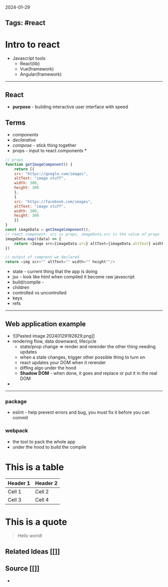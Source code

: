 2024-01-29 
## Tags: #react
# Intro to react 
- Javascript tools
	- React(lib)
	- Vue(framework)
	- Angular(framework)
***
## React
* **purpose** - building interactive user interface with speed
## Terms
* *components*
* *declarative*
* *compose* - stick thing together
* props - input to react components
	* 
```javascript
// props
function getImageComponent() {
	return [{
	src: "https://google.com/images",
	altText: "image stuff",
	width: 300,
	height: 300
	},
	{
	src: "https://facebook.com/images",
	altText: "image stuff",
	width: 300,
	height: 300
	}]
}
const imageData = getImageComponent();
// react component: src is props, imageData.src is the value of props
imageData.map((data) => {
	return <Image src={imageData.src} altText={imageData.altText} width={imageData.width} height={imageData.height />
})

// output of compnent we declared
return <img scr="" altText="" width="" height""/>

```
* state - current thing that the app is doing
* jsx - look like html when compiled it become raw javascript
* build/compile - 
* children
* controlled vs uncontrolled
* keys
* refs
***
## Web application example
* ![[Pasted image 20240129192829.png]]
* rendering flow, data downward, lifecycle
	* state/prop change => render and rerender the other thing needing updates
	* when a state changes, trigger other possible thing to turn on
	* react updates your DOM when it rerender
	* diffing algo under the hood
	* **Shadow DOM** - when done, it goes and replace or put it in the real DOM
*
***
### package
* eslint - help prevent errors and bug, you must fix it before you can commit

### webpack 
* the tool to pack the whole app
* under the hood to build the compile

# This is a table

| Header 1 | Header 2 |
|----------|----------|
| Cell 1   | Cell 2   |
| Cell 3   | Cell 4   |
# This is a quote
> Hello world!


## Related Ideas [[]] 
## Source [[]]
 -  